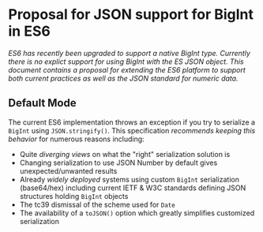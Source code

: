 # Proposal for JSON support for BigInt in ES6
_ES6 has recently been upgraded to support a native BigInt type. Currently there is
no explict support for using BigInt with the ES JSON object.
This document contains a proposal for extending the ES6 platform to support both current practices
as well as the JSON standard for numeric data._

## Default Mode
The current ES6 implementation throws an exception if you try to serialize a `BigInt` using `JSON.stringify()`.  This specification _recommends keeping this behavior_ for numerous reasons including:
- Quite _diverging views_ on what the "right" serialization solution is
- Changing serialization to use JSON Number by default gives unexpected/unwanted results
- Already _widely deployed_ systems using custom `BigInt` serialization (base64/hex) including current IETF & W3C standards defining JSON structures holding `BigInt` objects
- The tc39 dismissal of the scheme used for `Date`
- The availability of a `toJSON()` option which greatly simplifies customized serialization

 
